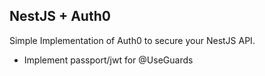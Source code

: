 ## NestJS + Auth0

Simple Implementation of Auth0 to secure your NestJS API.

- Implement passport/jwt for @UseGuards
